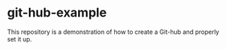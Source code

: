 # git-hub-example
This repository is a demonstration of how to create a Git-hub and properly set it up.
